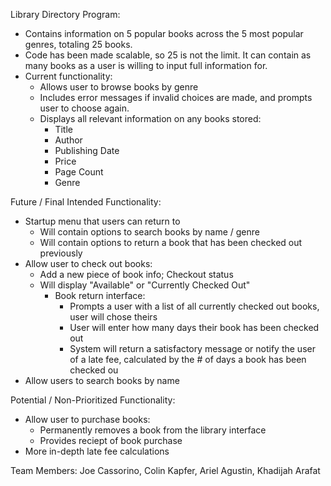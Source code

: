 Library Directory Program:
- Contains information on 5 popular books across the 5 most popular genres, totaling 25 books.
- Code has been made scalable, so 25 is not the limit. It can contain as many books as a user is willing to input full information for.
- Current functionality:
    - Allows user to browse books by genre
    - Includes error messages if invalid choices are made, and prompts user to choose again.
    - Displays all relevant information on any books stored:
      - Title
      - Author
      - Publishing Date
      - Price
      - Page Count
      - Genre
                
Future / Final Intended Functionality:
- Startup menu that users can return to
    - Will contain options to search books by name / genre
    - Will contain options to return a book that has been checked out previously
- Allow user to check out books:
  - Add a new piece of book info; Checkout status
  - Will display "Available" or "Currently Checked Out"
    - Book return interface:
      - Prompts a user with a list of all currently checked out books, user will chose theirs 
      - User will enter how many days their book has been checked out
      - System will return a satisfactory message or notify the user of a late fee, calculated by the # of days a book has been checked ou
- Allow users to search books by name

Potential / Non-Prioritized Functionality:
- Allow user to purchase books:
    - Permanently removes a book from the library interface
    - Provides reciept of book purchase
- More in-depth late fee calculations


Team Members: Joe Cassorino, Colin Kapfer, Ariel Agustin, Khadijah Arafat
